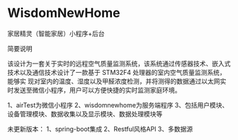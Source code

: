 # WisdomNewHome
家居精灵（智能家居）小程序+后台

简要说明

该设计为一套关于实时的远程空气质量监测系统，该系统通过传感器技术、嵌入式技术以及通信技术设计了一款基于 STM32F4 处理器的室内空气质量监测系统，能够实
现对室内的温度、湿度以及甲醛浓度检测，并将测得的数据通过以太网实时发送至微信小程序，用户可以方便快捷的实时监测家庭环境。

1、airTest为微信小程序
2、wisdomnewhome为服务端程序
3、包括用户模块、设备管理模块、数据收集以及显示模块、数据处理模块等


未更新版本：
1、spring-boot集成
2、Restful风格API
3、多数据源
